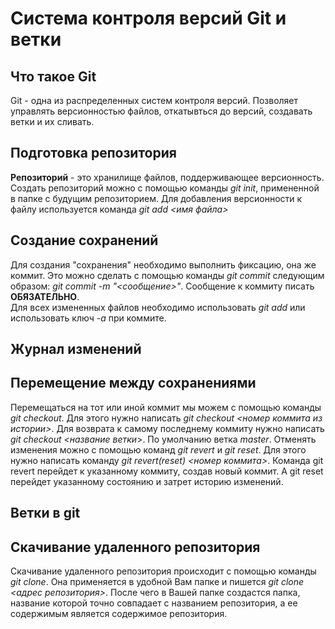# Система контроля версий Git и ветки

## Что такое Git
Git - одна из распределенных систем контроля версий. Позволяет управлять версионностью файлов, откатывться до версий, создавать ветки и их сливать. 
 
## Подготовка репозитория
**Репозиторий** - это хранилище файлов, поддерживающее версионность.
Создать репозиторий можно с помощью команды *git init*, примененной в папке с будущим репозиторием.
Для добавления версионности к файлу используется команда *git add <имя файла>* 

## Создание сохранений
Для создания "сохранения" необходимо выполнить фиксацию, она же коммит. Это можно сделать с помощью команды *git commit* следующим образом: *git commit -m "<сообщение>"*. Сообщение к коммиту писать **ОБЯЗАТЕЛЬНО**.  
Для всех измененных файлов необходимо использовать *git add* или использовать ключ *-а* при коммите.

## Журнал изменений

## Перемещение между сохранениями
Перемещаться на тот или иной коммит мы можем с помощью команды *git checkout*. Для этого нужно написать *git checkout <номер коммита из истории>*. Для возврата к самому последнему коммиту нужно написать *git checkout <название ветки*>. По умолчанию ветка *master*. 
Отменять изменения можно с помощью команд *git revert* и *git reset*. Для этого нужно написать команду *git revert(reset) <номер коммита>*. Команда git revert перейдет к указанному коммиту, создав новый коммит. А git reset перейдет указанному состоянию и затрет историю изменений. 

## Ветки в git

## Скачивание удаленного репозитория
Скачивание удаленного репозитория происходит с помощью команды *git clone*. Она применяется в удобной Вам папке и пишется *git clone <адрес репозитория>*. После чего в Вашей папке создастся папка, название которой точно совпадает с названием репозитория, а ее содержимым является содержимое репозитория.
